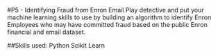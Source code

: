 #P5 - Identifying Fraud from Enron Email
Play detective and put your machine learning skills to use by building an algorithm to identify Enron Employees who may have committed fraud based on the public Enron financial and email dataset.

##Skills used:
Python 
Scikit Learn